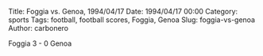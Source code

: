 Title: Foggia vs. Genoa, 1994/04/17
Date: 1994/04/17 00:00
Category: sports
Tags: football, football scores, Foggia, Genoa
Slug: foggia-vs-genoa
Author: carbonero


Foggia 3 - 0 Genoa
